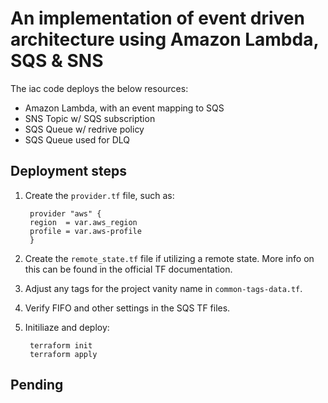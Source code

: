 # An implementation of event driven architecture using Amazon Lambda, SQS & SNS
The iac code deploys the below resources:
* Amazon Lambda, with an event mapping to SQS
* SNS Topic w/ SQS subscription
* SQS Queue w/ redrive policy
* SQS Queue used for DLQ

## Deployment steps
1. Create the `provider.tf` file, such as:

        provider "aws" {
        region  = var.aws_region
        profile = var.aws-profile
        }
2. Create the `remote_state.tf` file if utilizing a remote state. More info on this can be found in the official TF documentation.
3. Adjust any tags for the project vanity name in `common-tags-data.tf`.
4. Verify FIFO and other settings in the SQS TF files.
5. Initiliaze and deploy:
        
        terraform init
        terraform apply
## Pending